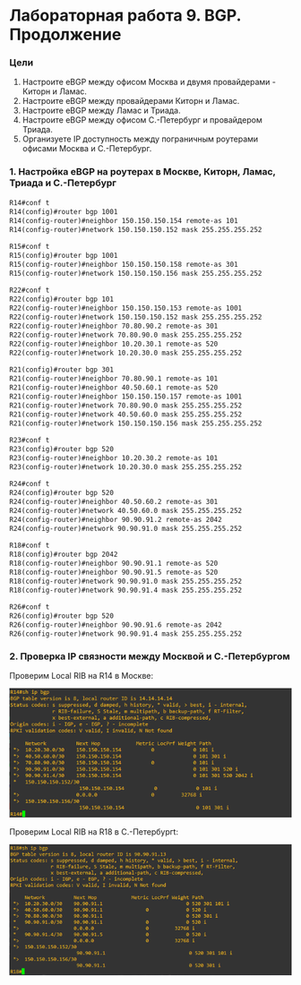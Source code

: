 # Лабораторная работа 9. BGP. Продолжение
### Цели
1. Настроите eBGP между офисом Москва и двумя провайдерами - Киторн и Ламас.
2. Настроите eBGP между провайдерами Киторн и Ламас.
3. Настроите eBGP между Ламас и Триада.
4. Настроите eBGP между офисом С.-Петербург и провайдером Триада.
5. Организуете IP доступность между пограничным роутерами офисами Москва и С.-Петербург.
### 1. Настройка eBGP на роутерах в Москве, Киторн, Ламас, Триада и С.-Петербург
```
R14#conf t
R14(config)#router bgp 1001
R14(config-router)#neighbor 150.150.150.154 remote-as 101
R14(config-router)#network 150.150.150.152 mask 255.255.255.252
```
```
R15#conf t
R15(config)#router bgp 1001
R15(config-router)#neighbor 150.150.150.158 remote-as 301
R15(config-router)#network 150.150.150.156 mask 255.255.255.252
```
```
R22#conf t
R22(config)#router bgp 101
R22(config-router)#neighbor 150.150.150.153 remote-as 1001
R22(config-router)#network 150.150.150.152 mask 255.255.255.252
R22(config-router)#neighbor 70.80.90.2 remote-as 301
R22(config-router)#network 70.80.90.0 mask 255.255.255.252
R22(config-router)#neighbor 10.20.30.1 remote-as 520
R22(config-router)#network 10.20.30.0 mask 255.255.255.252
```
```
R21(config)#router bgp 301
R21(config-router)#neighbor 70.80.90.1 remote-as 101
R21(config-router)#neighbor 40.50.60.1 remote-as 520
R21(config-router)#neighbor 150.150.150.157 remote-as 1001
R21(config-router)#network 70.80.90.0 mask 255.255.255.252
R21(config-router)#network 40.50.60.0 mask 255.255.255.252
R21(config-router)#network 150.150.150.156 mask 255.255.255.252
```
```
R23#conf t
R23(config)#router bgp 520
R23(config-router)#neighbor 10.20.30.2 remote-as 101
R23(config-router)#network 10.20.30.0 mask 255.255.255.252
```
```
R24#conf t
R24(config)#router bgp 520
R24(config-router)#neighbor 40.50.60.2 remote-as 301
R24(config-router)#network 40.50.60.0 mask 255.255.255.252
R24(config-router)#neighbor 90.90.91.2 remote-as 2042
R24(config-router)#network 90.90.91.0 mask 255.255.255.252
```
```
R18#conf t
R18(config)#router bgp 2042
R18(config-router)#neighbor 90.90.91.1 remote-as 520
R18(config-router)#neighbor 90.90.91.5 remote-as 520
R18(config-router)#network 90.90.91.0 mask 255.255.255.252
R18(config-router)#network 90.90.91.4 mask 255.255.255.252
```
```
R26#conf t
R26(config)#router bgp 520
R26(config-router)#neighbor 90.90.91.6 remote-as 2042
R26(config-router)#network 90.90.91.4 mask 255.255.255.252
```
### 2. Проверка IP связности между Москвой и С.-Петербургом
Проверим Local RIB на R14 в Москве: 

![](1.png)

Проверим Local RIB на R18 в С.-Петербургt: 

![](2.png)
